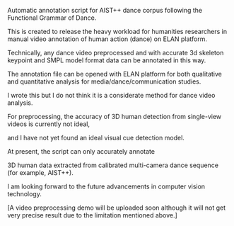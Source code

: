 Automatic annotation script for AIST++ dance corpus following the Functional Grammar of Dance.

This is created to release the heavy workload for humanities researchers in manual video annotation of human action (dance) on ELAN platform.

Technically, any dance video preprocessed and with accurate 3d skeleton keypoint and SMPL model format data can be annotated in this way.

The annotation file can be opened with ELAN platform for both qualitative and quantitative analysis for media/dance/communication studies.

I wrote this but I do not think it is a considerate method for dance video analysis.

For preprocessing, the accuracy of 3D human detection from single-view videos is currently not ideal, 

and I have not yet found an ideal visual cue detection model. 

At present, the script can only accurately annotate

3D human data extracted from calibrated multi-camera dance sequence (for example, AIST++).

I am looking forward to the future advancements in computer vision technology.

[A video preprocessing demo will be uploaded soon although it will not get very precise result
due to the limitation mentioned above.]


